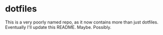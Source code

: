 dotfiles
========

This is a very poorly named repo, as it now contains more than just dotfiles. Eventually I'll update this README. Maybe. Possibly.
